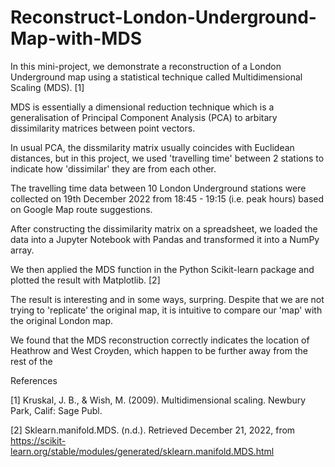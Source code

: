 # Reconstruct-London-Underground-Map-with-MDS

In this mini-project, we demonstrate a reconstruction of a London Underground map using a statistical technique called Multidimensional Scaling (MDS). [1] 

MDS is essentially a dimensional reduction technique which is a generalisation of Principal Component Analysis (PCA) to arbitary dissimilarity matrices between point vectors. 

In usual PCA, the dissmilarity matrix usually coincides with Euclidean distances, but in this project, we used 'travelling time' between 2 stations to indicate how 'dissimilar' they are from each other.

The travelling time data between 10 London Underground stations were collected on 19th December 2022 from 18:45 - 19:15 (i.e. peak hours) based on Google Map route suggestions.

After constructing the dissimilarity matrix on a spreadsheet, we loaded the data into a Jupyter Notebook with Pandas and transformed it into a NumPy array. 

We then applied the MDS function in the Python Scikit-learn package and plotted the result with Matplotlib. [2]

The result is interesting and in some ways, surpring. Despite that we are not trying to 'replicate' the original map, it is intuitive to compare our 'map' with the original London map.

We found that the MDS reconstruction correctly indicates the location of Heathrow and West Croyden, which happen to be further away from the rest of the 



References

[1] Kruskal, J. B., &amp; Wish, M. (2009). Multidimensional scaling. Newbury Park, Calif: Sage Publ.


[2] Sklearn.manifold.MDS. (n.d.). Retrieved December 21, 2022, from https://scikit-learn.org/stable/modules/generated/sklearn.manifold.MDS.html
